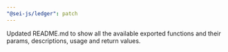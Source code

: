 ```yaml
---
"@sei-js/ledger": patch
---
```


Updated README.md to show all the available exported functions and their params, descriptions, usage and return values.
